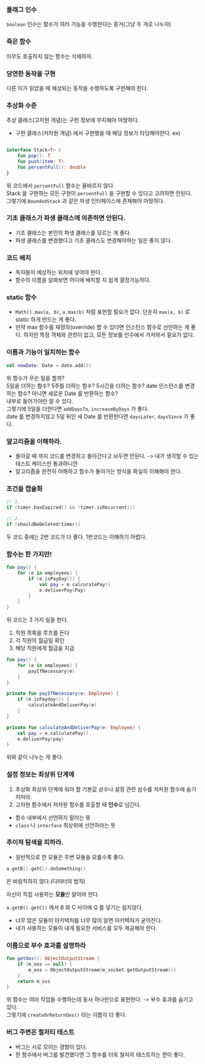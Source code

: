 ### 플래그 인수
`boolean` 인수는 함수가 여러 기능을 수행한다는 증거(그냥 두 개로 나누자)

### 죽은 함수
아무도 호출하지 않는 함수는 삭제하자.

### 당연한 동작을 구현
다른 이가 읽었을 때 예상되는 동작을 수행하도록 구현해야 한다.

### 추상화 수준

추상 클래스(고차원 개념)는 구현 정보에 무지해야 마땅하다.  
- 구현 클래스(저차원 개념) 에서 구현했을 때 해당 정보가 타당해야한다.
ex)
```kotlin

interface Stack<T> {
    fun pop(): T
    fun push(item: T)
    fun percentFull(): double
}
```

위 코드에서 `percentFull` 함수는 올바르지 않다.    
Stack 을 구현하는 모든 구현이 `percentFull` 을 구현할 수 있다고 고려하면 안된다.    
그렇기에 `BoundedStack` 과 같은 파생 인터페이스에 존재해야 마땅하다.  

### 기초 클래스가 파생 클래스에 의존하면 안된다.
- 기초 클래스는 본인의 파생 클래스를 모르는 게 좋다.
- 파생 클래스를 변경했다고 기초 클래스도 변경해야하는 일은 좋지 않다.

### 코드 배치
- 독자들이 예상하는 위치에 넣어야 한다.
- 함수의 이름을 살펴보면 어디에 배치할 지 쉽게 결정가능하다.

### static 함수
- `Math().max(a, b)`, `a.max(b)` 처럼 표현할 필요가 없다. 단순히 `max(a, b)` 로 static 하게 만드는 게 좋다.
- 만약 max 함수를 재정의(override) 할 수 있다면 인스턴스 함수로 선언하는 게 좋다. 하지만 특정 객체와 관련이 없고, 모든 정보를 인수에서 가져와서 필요가 없다.

### 이름과 기능이 일치하는 함수
```kotlin
val newDate: Date = date.add(5)
```

위 함수가 무슨 일을 할까?  
5일을 더하는 함수? 5주를 더하는 함수? 5시간을 더하는 함수? date 인스턴스를 변경하는 함수? 아니면 새로운 Date 를 반환하는 함수?  
내부로 들어가야만 알 수 있다.  
그렇기에 5일을 더한다면 `addDaysTo`, `increaseByDays` 가 좋다.  
date 를 변경하지않고 5일 뒤인 새 Date 를 반환한다면 `daysLater`, `daysSince` 가 좋다.

### 알고리즘을 이해하라.
- 돌아갈 때 까지 코드를 변경하고 돌아간다고 놔두면 안된다. -> 내가 생각할 수 있는 테스트 케이스만 통과하니깐    
- 알고리즘을 완전히 이해하고 함수가 돌아가는 방식을 확실히 이해해야 한다.

### 조건을 캡슐화
```kotlin
// 1.
if (timer.hasExpired() && !timer.isRecurrent())

// 2.
if (shouldBeDeleted(timer))
```
두 코드 중에는 2번 코드가 더 좋다. 1번코드는 이해하기 어렵다.

### 함수는 한 가지만!
```kotlin
fun pay() {
    for (e in employees) {
        if (e.isPayDay()) {
            val pay = e.calcuratePay()
            e.deliverPay(Pay)
        }
    }
}
```

위 코드는 3 가지 일을 한다.
1. 직원 목록을 루프를 돈다
2. 각 직원의 월급일 확인
3. 해당 직원에게 월급을 지급

```kotlin
fun pay() {
    for (e in employees) {
        payIfNecessary(e)
    }
}

private fun payIfNecessary(e: Employee) {
    if (e.isPayday()) {
        calculateAndDeliverPay(e)
    }
}

private fun calculateAndDeliverPay(e: Employee) {
    val pay = e.calculatePay()
    e.deliverPay(pay)
}
```

위와 같이 나누는 게 좋다.


### 설정 정보는 최상위 단계에
1. 추상화 최상위 단계에 둬야 할 기본값 상수나 설정 관련 삼수를 저차원 함수에 숨기지마라.
2. 고차원 함수에서 저차원 함수를 호출할 때 **인수**로 넘긴다.
- 함수 내부에서 선언하지 말라는 뜻
- `class` 나 `interface` 최상위에 선언하라는 뜻

### 추이적 탐색을 피하라.
- 일반적으로 한 모듈은 주변 모듈을 모를수록 좋다.
```kotlin
a.getB().getC().doSomething()
```
은 바람직하지 않다.(디미터의 법칙)

자신이 직접 사용하는 **모듈**만 알아야 한다.

`a.getB().getC()` 에서 B 와 C 사이에 Q 를 넣기는 쉽지않다.
- 너무 많은 모듈이 아키텍처를 너무 많이 알면 아키텍처가 굳어진다.
- 내가 사용하는 모듈이 내게 필요한 서비스를 모두 제공해야 한다.

### 이름으로 부수 효과를 설명하라
```kotlin
fun getOos(): ObjectOutputStream {
    if (m_oos == null) {
        m_oos = ObjectOutputStream(m_socket.getOutputStream())
    }
    return m_oss
}
```

위 함수는 여러 작업을 수행하는데 동사 하나만으로 표현한다. -> 부수 효과를 숨기고 있다.  
그렇기에 `createOrReturnOos()` 라는 이름이 더 좋다.

### 버그 주변은 철저티 테스트
- 버그는 서로 모이는 경향이 있다.
- 한 함수에서 버그를 발견했다면 그 함수를 더욱 철저히 테스트하는 편이 좋다.